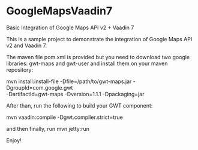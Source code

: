 GoogleMapsVaadin7
=================

Basic Integration of Google Maps API v2 + Vaadin 7

This is a sample project to demonstrate the integration of Google Maps API v2 and Vaadin 7.

The maven file pom.xml is provided but you need to download two google libraries:
gwt-maps and gwt-user and install them on your maven repository:

mvn install:install-file -Dfile=/path/to/gwt-maps.jar -DgroupId=com.google.gwt \
    -DartifactId=gwt-maps -Dversion=1.1.1 -Dpackaging=jar
    
    
After than, run the following to build your GWT component:

mvn vaadin:compile -Dgwt.compiler.strict=true


and then finally, run mvn jetty:run

Enjoy!
